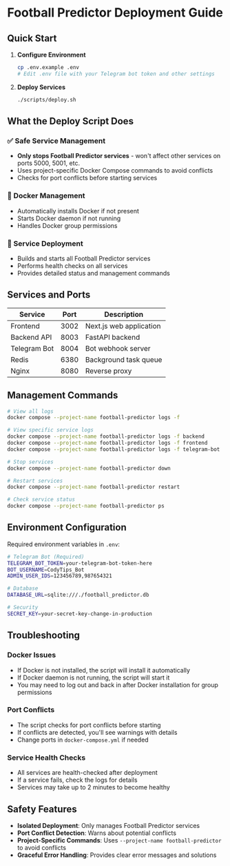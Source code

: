 # Football Predictor Deployment Guide

## Quick Start

1. **Configure Environment**
   ```bash
   cp .env.example .env
   # Edit .env file with your Telegram bot token and other settings
   ```

2. **Deploy Services**
   ```bash
   ./scripts/deploy.sh
   ```

## What the Deploy Script Does

### ✅ Safe Service Management
- **Only stops Football Predictor services** - won't affect other services on ports 5000, 5001, etc.
- Uses project-specific Docker Compose commands to avoid conflicts
- Checks for port conflicts before starting services

### 🔧 Docker Management
- Automatically installs Docker if not present
- Starts Docker daemon if not running
- Handles Docker group permissions

### 🚀 Service Deployment
- Builds and starts all Football Predictor services
- Performs health checks on all services
- Provides detailed status and management commands

## Services and Ports

| Service | Port | Description |
|---------|------|-------------|
| Frontend | 3002 | Next.js web application |
| Backend API | 8003 | FastAPI backend |
| Telegram Bot | 8004 | Bot webhook server |
| Redis | 6380 | Background task queue |
| Nginx | 8080 | Reverse proxy |

## Management Commands

```bash
# View all logs
docker compose --project-name football-predictor logs -f

# View specific service logs
docker compose --project-name football-predictor logs -f backend
docker compose --project-name football-predictor logs -f frontend
docker compose --project-name football-predictor logs -f telegram-bot

# Stop services
docker compose --project-name football-predictor down

# Restart services
docker compose --project-name football-predictor restart

# Check service status
docker compose --project-name football-predictor ps
```

## Environment Configuration

Required environment variables in `.env`:

```bash
# Telegram Bot (Required)
TELEGRAM_BOT_TOKEN=your-telegram-bot-token-here
BOT_USERNAME=CodyTips_Bot
ADMIN_USER_IDS=123456789,987654321

# Database
DATABASE_URL=sqlite:///./football_predictor.db

# Security
SECRET_KEY=your-secret-key-change-in-production
```

## Troubleshooting

### Docker Issues
- If Docker is not installed, the script will install it automatically
- If Docker daemon is not running, the script will start it
- You may need to log out and back in after Docker installation for group permissions

### Port Conflicts
- The script checks for port conflicts before starting
- If conflicts are detected, you'll see warnings with details
- Change ports in `docker-compose.yml` if needed

### Service Health Checks
- All services are health-checked after deployment
- If a service fails, check the logs for details
- Services may take up to 2 minutes to become healthy

## Safety Features

- **Isolated Deployment**: Only manages Football Predictor services
- **Port Conflict Detection**: Warns about potential conflicts
- **Project-Specific Commands**: Uses `--project-name football-predictor` to avoid conflicts
- **Graceful Error Handling**: Provides clear error messages and solutions